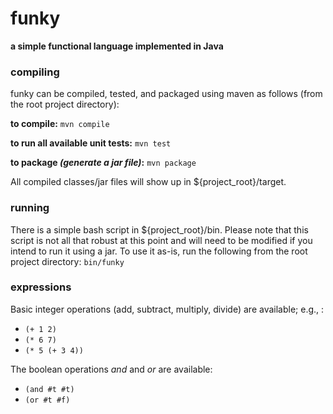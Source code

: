 # funky
__a simple functional language implemented in Java__

### compiling
funky can be compiled, tested, and packaged using maven as follows (from the root project directory):

__to compile:__ `mvn compile`

__to run all available unit tests:__ `mvn test`

__to package *(generate a jar file)*:__ `mvn package`

All compiled classes/jar files will show up in ${project_root}/target.

### running
There is a simple bash script in ${project_root}/bin. Please note that this script is not all that robust at this point
and will need to be modified if you intend to run it using a jar. To use it as-is, run the following from the root
project directory: `bin/funky`

### expressions

Basic integer operations (add, subtract, multiply, divide) are available; e.g., :

* `(+ 1 2)`
* `(* 6 7)`
* `(* 5 (+ 3 4))`

The boolean operations _and_ and _or_ are available:

* `(and #t #t)`
* `(or #t #f)`